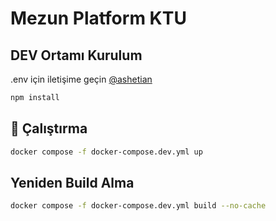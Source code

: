 # Mezun Platform KTU

## DEV Ortamı Kurulum

.env için iletişime geçin [@ashetian](https://github.com/ashetian)

```bash
npm install
```

## 🚀 Çalıştırma

```bash
docker compose -f docker-compose.dev.yml up
```

## Yeniden Build Alma

```bash
docker compose -f docker-compose.dev.yml build --no-cache
```
